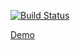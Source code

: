 [![Build Status][status-image]][status-url]

<a href="http://react-autowhatever.js.org" target="_blank">Demo</a>

[status-image]: https://img.shields.io/codeship/6c79f8c0-2565-0133-4af8-72f090cba113/master.svg
[status-url]: https://codeship.com/projects/96953
